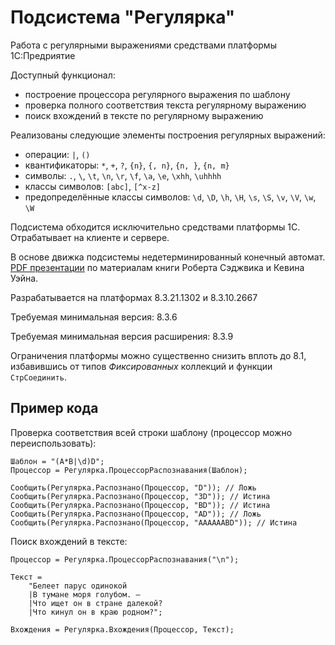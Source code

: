 # Подсистема "Регулярка"

Работа с регулярными выражениями средствами платформы 1С:Предриятие

Доступный функционал:
- построение процессора регулярного выражения по шаблону
- проверка полного соответствия текста регулярному выражению
- поиск вхождений в тексте по регулярному выражению

Реализованы следующие элементы построения регулярных выражений:
- операции: `|`, `()`
- квантификаторы: `*`, `+`, `?`, `{n}`, `{, n}`, `{n, }`, `{n, m}`
- символы: `.`, `\`, `\t`, `\n`, `\r`, `\f`, `\a`, `\e`, `\xhh`, `\uhhhh`
- классы символов: `[abc]`, `[^x-z]`
- предопределённые классы символов: `\d`, `\D`, `\h`, `\H`, `\s`, `\S`, `\v`, `\V`, `\w`, `\W`

Подсистема обходится исключительно средствами платформы 1С. Отрабатывает на клиенте и сервере.

В основе движка подсистемы недетерминированный конечный автомат. [PDF презентации](https://sedgewick.io/wp-content/uploads/2022/04/Algs20-RegularExpressions.pdf) по материалам книги Роберта Сэджвика и Кевина Уэйна.

Разрабатывается на платформах 8.3.21.1302 и 8.3.10.2667

Требуемая минимальная версия: 8.3.6 

Требуемая минимальная версия расширения: 8.3.9

Ограничения платформы можно существенно снизить вплоть до 8.1, избавившись от типов *Фиксированных* коллекций и функции `СтрСоединить`.

## Пример кода

Проверка соответствия всей строки шаблону (процессор можно переиспользовать):

```bsl
Шаблон = "(A*B|\d)D";
Процессор = Регулярка.ПроцессорРаспознавания(Шаблон);

Сообщить(Регулярка.Распознано(Процессор, "D")); // Ложь
Сообщить(Регулярка.Распознано(Процессор, "3D")); // Истина
Сообщить(Регулярка.Распознано(Процессор, "BD")); // Истина
Сообщить(Регулярка.Распознано(Процессор, "AD")); // Ложь
Сообщить(Регулярка.Распознано(Процессор, "AAAAAABD")); // Истина
```

Поиск вхождений в тексте:

```bsl
Процессор = Регулярка.ПроцессорРаспознавания("\n");

Текст =
    "Белеет парус одинокой
    |В тумане моря голубом. —
    |Что ищет он в стране далекой?
    |Что кинул он в краю родном?";

Вхождения = Регулярка.Вхождения(Процессор, Текст);
```

